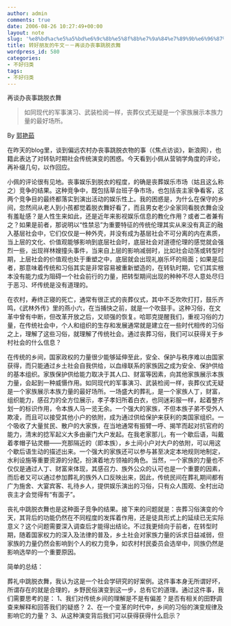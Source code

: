 ```yaml
---
author: admin
comments: true
date: 2006-08-26 10:27:49+00:00
layout: note
slug: '%e8%bd%ac%e5%a5%bd%e6%9c%8b%e5%8f%8b%e7%9a%84%e7%89%9b%e6%96%87%ef%bc%8d%ef%bc%8d%e5%86%8d%e8%b0%88%e5%8a%9e%e4%b8%a7%e4%ba%8b%e8%b7%b3%e8%84%b1%e8%a1%a3%e8%88%9e'
title: 转好朋友的牛文－－再谈办丧事跳脱衣舞
wordpress_id: 580
categories:
- 不好归类
tags:
- 不好归类
---
```


再谈办丧事跳脱衣舞



<blockquote>如同现代的军事演习、武装检阅一样，丧葬仪式无疑是一个家族展示本族力量的最好场所。</blockquote>



By [郭艳茹](http://blog.sina.com.cn/u/1243804747)

在昨天的blog里，谈到偏远农村办丧事跳脱衣物的事（《焦点访谈》，新浪网），也籍此表达了对转轨时期社会传统演变的困惑。今天看到小佩从营销学角度的评论，再补缀几句，以作回应。 
 
小佩的评论很有见地。丧事娱乐到脱衣的程度，的确是丧葬娱乐市场（姑且这么称之）竞争的结果。这种竞争中，既包括草台班子争市场，也包括丧主家争看客，这两个竞争目的最终都落实到演出活动的娱乐性上。我的困惑是，为什么在保守的乡间，忽然间从老人到小孩都觉着脱衣舞好看了，而且男女老少全家同看脱衣舞会没有羞耻感？是人性生来如此，还是近年来影视娱乐信息的教化作用？或者二者兼有之？如果是前者，那说明以“性禁忌”为重要特征的传统伦理其实从来没有真正的融入基层社会中，它们仅仅是一种外壳，并没有成为基层社会不可分离的内在素质，当上层的文化、价值观能够影响到底层社会时，底层社会对道德伦理的感觉就会强烈一些，出现祥林嫂撞头事件，当来自上层的影响减弱时，比如社会动荡或转型时期，上层社会的价值观也处于重塑之中，底层就会出现礼崩乐坏的局面；如果是后者，那意味着传统和习俗其实是非常容易被重新塑造的，在转轨时期，它们其实根本没有能力成为阻碍一个社会前行的力量，把转型期间出现的种种不尽人意处尽归于恶习、坏传统是没有道理的。
 
在农村，寿终正寝的死亡，通常有很正式的丧葬仪式，其中不乏吹吹打打，鼓乐齐鸣，《武林外传》里的燕小六，在当捕快之前，就是一个吹鼓手。这种习俗，在文革中曾有中断，但改革开放之后，又顽强的恢复。哈耶克提醒我们，重视习俗的力量，在传统社会中，个人和组织的生存和发展通常就是建立在一些时代相传的习俗之上，理解了这些习俗，就理解了传统社会。通过丧葬习俗，我们可以获得关于乡村社会的什么信息？
 
在传统的乡间，国家政权的力量很少能够延伸至此，安全、保护与秩序难以由国家获得，而只能通过乡土社会自我供给，以血缘联系的家族因之成为安全、保护供给的基本组织。家族保护供给能力取决于其人口、财富等因素，向其他家族展示本族力量，会起到一种威慑作用。如同现代的军事演习、武装检阅一样，丧葬仪式无疑是一个家族展示本族力量的最好场所。一场盛大的葬礼，是一个家族人丁，财富，组织能力，感召力的全方位展示，孝子孝妇所着白衣，也同迷彩服一样，起着整齐划一的标识作用，令本族人马一览无余。一个强大的家族，不但本族子弟不受外人欺凌，而且可以接受其他小户的依附，成为通过供给保护来获利的类国家组织。一个吸收了大量贫民、散户的大家族，在当地通常有振臂一呼、揭竿而起对抗官府的能力，清末的捻军起义大多由豪门大户发起。在我老家那儿，有一个歇后语，叫戴着孝帽子钻灵棚——充那隔近的（即本族），乡土间小户对大户的依附，可以用这个歇后语生动的描述出来。一个强大的家族还可以参与甚至决定本地规则地制定，水利设施等重要资源的分配，扮演着地方领袖的角色。当然，一个家族的力量也不仅仅是通过人丁、财富来体现，其感召力、族外公众的认可也是一个重要的因素，而后者又可以通过参加葬礼的族外人口反映出来，因此，传统民间在葬礼期间都有广为施舍、大宴宾客、礼待乡人，提供娱乐演出的习俗，只有众人围观、全村出动丧主才会觉得有“有面子”。

丧礼中跳脱衣舞也是这种面子竞争的结果。接下来的问题就是：丧葬习俗演变的今天，其背后的功能仍然在不同程度的发挥着作用，还是徒具形式上的延续已无实际意义？这个问题需要深入调查后才能得出结论。不过我更倾向于前者，在转型时期，随着国家权力的深入及法律的普及，乡土社会对家族力量的诉求日益减弱，但家族的力量仍然会影响到个人的权力竞争，如农村村民委员会选举中，同族仍然是影响选举的一个重要原因。
 
简单的总结：

葬礼中跳脱衣舞，我认为这是一个社会学研究的好案例。这件事本身无所谓好坏，所谓存在的就是合理的，乡野民俗演变到这一步，总有它的道理。通过这件事，我们需要思考的是：
1、我们对传统乡间的理解是不是有偏差？是否有相关的田野调查来解释和回答我们的疑惑？
2、在一个变革的时代中，乡间的习俗的演变规律及影响它的力量？
3、从这种演变背后我们可以获得获得什么启示？
